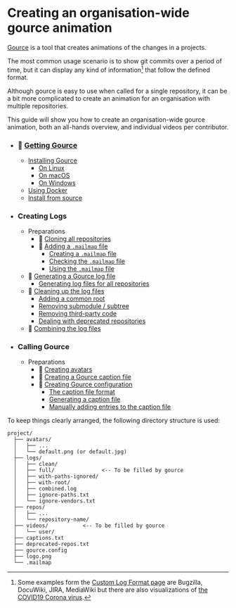 # Creating an organisation-wide gource animation

[Gource](https://gource.io/) is a tool that creates animations of the changes in a projects.

The most common usage scenario is to show git commits over a period of time, but it can display any kind of information[^1] that follow the defined format.

Although gource is easy to use when called for a single repository, it can be a bit more complicated to create an animation for an organisation with multiple repositories.

This guide will show you how to create an organisation-wide gource animation, both an all-hands overview, and individual videos per contributor.

- ### 📄 [Getting Gource](01.getting.md)
  - [Installing Gource](01.getting.md#installing-gource)
    - [On Linux](01.getting.md#on-linux)
    - [On macOS](01.getting.md#on-macos)
    - [On Windows](01.getting.md#on-windows)
  - [Using Docker](01.getting.md#using-docker)
  - [Install from source](01.getting.md#install-from-source)

- ### Creating Logs
  - Preparations
    - 📄 [Cloning all repositories](02.logs.before.repos.md)
    - 📄 [Adding a `.mailmap` file](03.logs.before.mailmap.md)
      - [Creating a `.mailmap` file](03.logs.before.mailmap.md#creating-a-mailmap-file)
      - [Checking the `.mailmap` file](03.logs.before.mailmap.md#checking-the-mailmap-file)
      - [Using the `.mailmap` file](03.logs.before.mailmap.md#using-the-mailmap-file)
  - 📄 [Generating a Gource log file](04.logs.creating.md)
    - [Generating log files for all repositories](04.logs.creating.md#generating-log-files-for-all-repositories)
  - 📄 [Cleaning up the log files](05.logs.after.cleanup.md)
    - [Adding a common root](05.logs.after.cleanup.md#adding-a-common-root)
    - [Removing submodule / subtree](05.logs.after.cleanup.md#removing-submodule--subtree)
    - [Removing third-party code](05.logs.after.cleanup.md#removing-third-party-code)
    - [Dealing with deprecated repositories](05.logs.after.cleanup.md#dealing-with-deprecated-repositories)
  - 📄 [Combining the log files](06.logs.after.combine.md)

- ### Calling Gource
  - Preparations
    - 📄 [Creating avatars](07.calling.before.avatars.md)
    - 📄 [Creating a Gource caption file](08.calling.before.captions.md)
    - 📄 [Creating Gource configuration](09.calling.before.configuration.md)
      - [The caption file format](09.calling.before.configuration.md#the-caption-file-format)
      - [Generating a caption file](09.calling.before.configuration.md#generating-a-caption-file)
      - [Manually adding entries to the caption file](09.calling.before.configuration.md#manually-adding-entries-to-the-caption-file)

To keep things clearly arranged, the following directory structure is used:

```
project/
  ├── avatars/
  │   ├── ...
  │   └── default.png (or default.jpg)
  ├── logs/
  │   ├── clean/
  │   ├── full/               <-- To be filled by gource
  │   ├── with-paths-ignored/
  │   ├── with-root/
  │   ├── combined.log
  │   ├── ignore-paths.txt
  │   └── ignore-vendors.txt
  ├── repos/
  │   ├── ...
  │   └── repository-name/
  ├── videos/           <-- To be filled by gource
  │   └── user/
  ├── captions.txt
  ├── deprecated-repos.txt
  ├── gource.config
  ├── logo.png
  └── .mailmap

```

[^1]: Some examples form the [Custom Log Format page](https://github.com/acaudwell/Gource/wiki/Custom-Log-Format) are
Bugzilla, DocuWiki, JIRA, MediaWiki but there are also visualizations
of [the COVID19 Corona virus](https://github.com/sulmar/gource-covid19).
